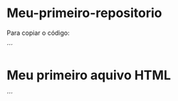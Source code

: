 # Meu-primeiro-repositorio

Para copiar o código:

´´´
<html>
<h1>Meu primeiro aquivo HTML</h1>
</html>
´´´
